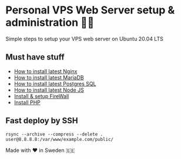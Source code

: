 # Personal VPS Web Server setup & administration 👨‍💻
Simple steps to setup your VPS web server on Ubuntu 20.04 LTS

## Must have stuff

* [How to install latest Nginx](https://github.com/markxxv/webserver/blob/main/nginx.md)
* [How to install latest MariaDB](https://github.com/markxxv/webserver/blob/main/mariadb.md)
* [How to install latest Postgres SQL](https://github.com/markxxv/webserver/blob/main/postgres.md)
* [How to install latest Node JS](https://github.com/markxxv/webserver/blob/main/nodejs.md)
* [Install & setup FireWall](https://github.com/markxxv/webserver/blob/main/firewall.md)
* [Install PHP](https://github.com/markxxv/webserver/blob/main/php.md)

## Fast deploy by SSH
```
rsync --archive --compress --delete . user@8.8.8.8:/var/www/example.com/public/
```

Made with ♥️ in Sweden 🇸🇪
